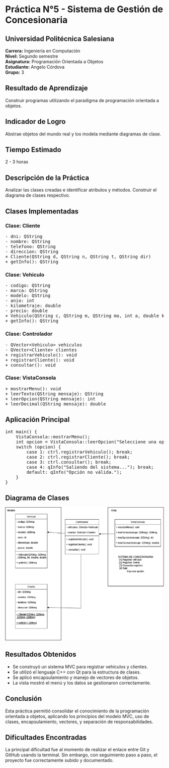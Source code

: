 <h1>Práctica N°5 - Sistema de Gestión de Concesionaria</h1>

<h2>Universidad Politécnica Salesiana</h2>
<p><strong>Carrera:</strong> Ingeniería en Computación<br>
<strong>Nivel:</strong> Segundo semestre<br>
<strong>Asignatura:</strong> Programación Orientada a Objetos<br>
<strong>Estudiante:</strong> Angelo Córdova<br>
<strong>Grupo:</strong> 3</p>

<h2>Resultado de Aprendizaje</h2>
<p>Construir programas utilizando el paradigma de programación orientada a objetos.</p>

<h2>Indicador de Logro</h2>
<p>Abstrae objetos del mundo real y los modela mediante diagramas de clase.</p>

<h2>Tiempo Estimado</h2>
<p>2 - 3 horas</p>

<h2>Descripción de la Práctica</h2>
<p>Analizar las clases creadas e identificar atributos y métodos. Construir el diagrama de clases respectivo.</p>

<h2>Clases Implementadas</h2>

<h3>Clase: Cliente</h3>
<pre>
- dni: QString
- nombre: QString
- telefono: QString
- direccion: QString
+ Cliente(QString d, QString n, QString t, QString dir)
+ getInfo(): QString
</pre>

<h3>Clase: Vehiculo</h3>
<pre>
- codigo: QString
- marca: QString
- modelo: QString
- anio: int
- kilometraje: double
- precio: double
+ Vehiculo(QString c, QString m, QString mo, int a, double km, double p)
+ getInfo(): QString
</pre>

<h3>Clase: Controlador</h3>
<pre>
- QVector&lt;Vehiculo&gt; vehiculos
- QVector&lt;Cliente&gt; clientes
+ registrarVehiculo(): void
+ registrarCliente(): void
+ consultar(): void
</pre>

<h3>Clase: VistaConsola</h3>
<pre>
+ mostrarMenu(): void
+ leerTexto(QString mensaje): QString
+ leerOpcion(QString mensaje): int
+ leerDecimal(QString mensaje): double
</pre>

<h2>Aplicación Principal</h2>
<pre>
int main() {
    VistaConsola::mostrarMenu();
    int opcion = VistaConsola::leerOpcion("Seleccione una opción: ");
    switch (opcion) {
        case 1: ctrl.registrarVehiculo(); break;
        case 2: ctrl.registrarCliente(); break;
        case 3: ctrl.consultar(); break;
        case 4: qInfo("Saliendo del sistema..."); break;
        default: qInfo("Opción no válida.");
    }
}
</pre>

<h2>Diagrama de Clases</h2>
<p><img src="diagrama.png" alt="Diagrama de Clases UML" width="700"></p>

<h2>Resultados Obtenidos</h2>
<ul>
  <li>Se construyó un sistema MVC para registrar vehículos y clientes.</li>
  <li>Se utilizó el lenguaje C++ con Qt para la estructura de clases.</li>
  <li>Se aplicó encapsulamiento y manejo de vectores de objetos.</li>
  <li>La vista mostró el menú y los datos se gestionaron correctamente.</li>
</ul>

<h2>Conclusión</h2>
<p>Esta práctica permitió consolidar el conocimiento de la programación orientada a objetos, aplicando los principios del modelo MVC, uso de clases, encapsulamiento, vectores, y separación de responsabilidades.</p>

<h2>Dificultades Encontradas</h2>
<p>La principal dificultad fue al momento de realizar el enlace entre Git y GitHub usando la terminal. Sin embargo, con seguimiento paso a paso, el proyecto fue correctamente subido y documentado.</p>
